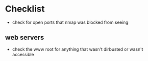 # Checklist

* check for open ports that nmap was blocked from seeing





## web servers

* check the www root for anything that wasn't dirbusted or wasn't accessible

